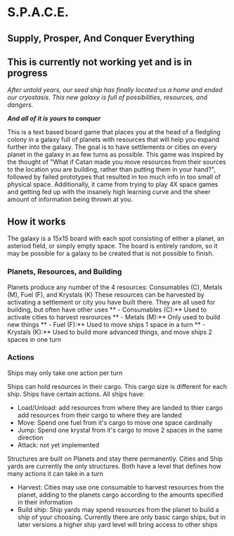 # S.P.A.C.E.
## Supply, Prosper, And Conquer Everything

## This is currently not working yet and is in progress

*After untold years, our seed ship has finally located us a home and ended our cryostasis. This new galaxy is full of possibilities, resources, and dangers.*

***And all of it is yours to conquer***

This is a text based board game that places you at the head of a fledgling colony in a galaxy full of planets with resources that will help you expand further into the galaxy. The goal is to have settlements or cities on every planet in the galaxy in as few turns as possible. This game was inspired by the thought of "What if Catan made you move resources from their sources to the location you are building, rather than putting them in your hand?", followed by failed prototypes that resulted in too much info in too small of physical space. Additionally, it came from trying to play 4X space games and getting fed up with the insanely high learning curve and the sheer amount of information being thrown at you.

## How it works

The galaxy is a 15x15 board with each spot consisting of either a planet, an asteriod field, or simply empty space. The board is entirely random, so it may be possible for a galaxy to be created that is not possible to finish.

### Planets, Resources, and Building
Planets produce any number of the 4 resources: Consumables (C), Metals (M), Fuel (F), and Krystals (K)
These resources can be harvested by activating a settlement or city you have built there. They are all used for building, but often have other uses
** - Consumables (C):** Used to activate cities to harvest resrources
** - Metals (M):** Only used to build new things
** - Fuel (F):** Used to move ships 1 space in a turn
** - Krystals (K):** Used to build more advanced things, and move ships 2 spaces in one turn

### Actions

Ships may only take one action per turn

Ships can hold resources in their cargo. This cargo size is different for each ship. Ships have certain actions. All ships have: 
- Load/Unload: add resources from where they are landed to thier cargo add resources from their cargo to where they are landed
- Move: Spend one fuel from it's cargo to move one space cardinally
- Jump: Spend one krystal from it's cargo to move 2 spaces in the same direction
- Attack: not yet implemented

Structures are built on Planets and stay there permanently. Cities and Ship yards are currently the only structures. Both have a level that defines how many actions it can take in a turn

- Harvest: Cities may use one consumable to harvest resources from the planet, adding to the planets cargo according to the amounts specified in their information
- Build ship: Ship yards may spend resources from the planet to build a ship of your choosing. Currently there are only basic cargo ships, but in later versions a higher ship yard level will bring access to other ships 
 
